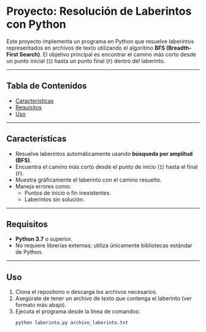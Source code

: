 # Proyecto: Resolución de Laberintos con Python

Este proyecto implementa un programa en Python que resuelve laberintos representados en archivos de texto utilizando el algoritmo **BFS (Breadth-First Search)**. El objetivo principal es encontrar el camino más corto desde un punto inicial (`I`) hasta un punto final (`F`) dentro del laberinto.

---

## Tabla de Contenidos

- [Características](#características)
- [Requisitos](#requisitos)
- [Uso](#uso)
---

## Características

- Resuelve laberintos automáticamente usando **búsqueda por amplitud (BFS)**.
- Encuentra el camino más corto desde el punto de inicio (`I`) hasta el final (`F`).
- Muestra gráficamente el laberinto con el camino resuelto.
- Maneja errores como:
  - Puntos de inicio o fin inexistentes.
  - Laberintos sin solución.

---

## Requisitos

- **Python 3.7** o superior.
- No requiere librerías externas; utiliza únicamente bibliotecas estándar de Python.

---

## Uso

1. Clona el repositorio o descarga los archivos necesarios.
2. Asegúrate de tener un archivo de texto que contenga el laberinto (ver formato más abajo).
3. Ejecuta el programa desde la línea de comandos:
   ```bash
   python laberinto.py archivo_laberinto.txt
